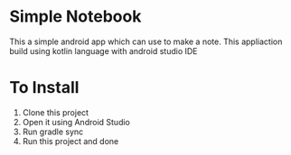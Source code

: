 # Simple Notebook
This a simple android app which can use to make a note.
This appliaction build using kotlin language with android studio IDE

# To Install
1. Clone this project
2. Open it using Android Studio
3. Run gradle sync
4. Run this project and done
